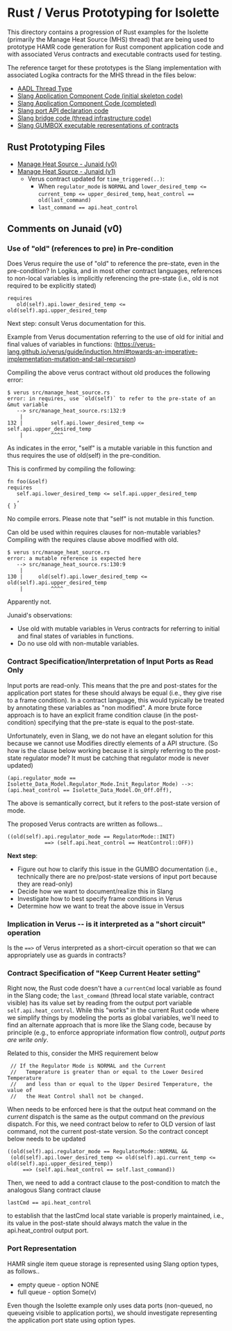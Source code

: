 # Rust / Verus Prototyping for Isolette 

This directory contains a progression of Rust examples for the Isolette (primarily the Manage Heat Source (MHS) thread) that are being used to prototype HAMR code generation for Rust component application code and with associated Verus contracts and executable contracts used for testing.

The reference target for these prototypes is the Slang implementation with associated Logika contracts for the MHS thread in the files below:
- [AADL Thread Type](https://github.com/loonwerks/INSPECTA-models/blob/f74552f2b47ee9ff47cc0258888f1c7a9b4bea2f/isolette/aadl/aadl/packages/Regulate.aadl#L493-L576)
- [Slang Application Component Code (initial skeleton code)](https://github.com/loonwerks/INSPECTA-models/blob/main/isolette/hamr/slang-initial/src/main/component/isolette/Regulate/Manage_Heat_Source_i_thermostat_rt_mhs_mhs.scala)
- [Slang Application Component Code (completed)](https://github.com/loonwerks/INSPECTA-models/blob/main/isolette/hamr/slang/src/main/component/isolette/Regulate/Manage_Heat_Source_i_thermostat_rt_mhs_mhs.scala)
- [Slang port API declaration code](https://github.com/loonwerks/INSPECTA-models/blob/main/isolette/hamr/slang/src/main/bridge/isolette/Regulate/Manage_Heat_Source_i_Api.scala)
- [Slang bridge code (thread infrastructure code)](https://github.com/loonwerks/INSPECTA-models/blob/main/isolette/hamr/slang/src/main/bridge/isolette/Regulate/Manage_Heat_Source_i_thermostat_rt_mhs_mhs_Bridge.scala)
- [Slang GUMBOX executable representations of contracts](https://github.com/loonwerks/INSPECTA-models/blob/main/isolette/hamr/slang/src/main/bridge/isolette/Regulate/Manage_Heat_Source_i_thermostat_rt_mhs_mhs_GumboX.scala)


## Rust Prototyping Files
- [Manage Heat Source - Junaid (v0)](https://github.com/loonwerks/INSPECTA-models/blob/df78cfb4690c5d84159fe3aa2355d2a14abb520f/isolette/rust-prototyping/MHS-junaid.rs)
- [Manage Heat Source - Junaid (v1)](MHS-junaid.rs)
   - Verus contract updated for `time_triggered(..)`:
      - When `regulator_mode` is `NORMAL` and `lower_desired_temp <= current_temp <= upper_desired_temp`, `heat_control == old(last_command)`
      - `last_command == api.heat_control`

## Comments on Junaid (v0)

### Use of "old" (references to pre) in Pre-condition

Does Verus require the use of "old" to reference the pre-state, even in the pre-condition?  In Logika, and in most other contract languages, references to non-local variables is implicitly referencing the pre-state (i.e., old is not required to be explicitly stated)
```
requires
   old(self).api.lower_desired_temp <= old(self).api.upper_desired_temp
```
Next step: consult Verus documentation for this.

Example from Verus documentation referring to the use of old for initial and final values of variables in functions: (https://verus-lang.github.io/verus/guide/induction.html#towards-an-imperative-implementation-mutation-and-tail-recursion)

Compiling the above verus contract without old produces the following error:
```
$ verus src/manage_heat_source.rs 
error: in requires, use `old(self)` to refer to the pre-state of an &mut variable
   --> src/manage_heat_source.rs:132:9
    |
132 |         self.api.lower_desired_temp <= self.api.upper_desired_temp
    |         ^^^^
```
As indicates in the error, "self" is a mutable variable in this function and thus requires the use of old(self) in the pre-condition.

This is confirmed by compiling the following:
```
fn foo(&self)
requires
   self.api.lower_desired_temp <= self.api.upper_desired_temp
   ,    
{ }
```
No compile errors. Please note that "self" is not mutable in this function.

Can old be used within requires clauses for non-mutable variables? Compiling with the requires clause above modified with old.
```
$ verus src/manage_heat_source.rs 
error: a mutable reference is expected here
   --> src/manage_heat_source.rs:130:9
    |
130 |     old(self).api.lower_desired_temp <= old(self).api.upper_desired_temp
    |         ^^^^
```
Apparently not.

Junaid's observations:
- Use old with mutable variables in Verus contracts for referring to initial and final states of variables in functions.
- Do no use old with non-mutable variables.

### Contract Specification/Interpretation of Input Ports as Read Only 

Input ports are read-only.  This means that the pre and post-states for the application port states for these should always be equal (i.e., they give rise to a frame condition).  In a contract language, this would typically be treated by annotating these variables as "non modified".   A more brute force approach is to have an explicit frame condition clause (in the post-condition) specifying that the pre-state is equal to the post-state.   

Unfortunately, even in Slang, we do not have an elegant solution for this because we cannot use Modifies directly elements of a API structure.  (So how is the clause below working because it is simply referring to the post-state regulator mode? It must be catching that regulator mode is never updated)

```
(api.regulator_mode == Isolette_Data_Model.Regulator_Mode.Init_Regulator_Mode) -->: (api.heat_control == Isolette_Data_Model.On_Off.Off),
```
The above is semantically correct, but it refers to the post-state version of mode.

The proposed Verus contracts are written as follows...
```
((old(self).api.regulator_mode == RegulatorMode::INIT)
            ==> (self.api.heat_control == HeatControl::OFF))
```

**Next step**: 
 - Figure out how to clarify this issue in the GUMBO documentation (i.e., technically there are no pre/post-state versions of input port because they are read-only)
 - Decide how we want to document/realize this in Slang
 - Investigate how to best specify frame conditions in Verus
 - Determine how we want to treat the above issue in Versus

### Implication in Verus -- is it interpreted as a "short circuit" operation

Is the `==>` of Verus interpreted as a short-circuit operation so that we can appropriately use as guards in contracts?

### Contract Specification of "Keep Current Heater setting"

Right now, the Rust code doesn't have a `currentCmd` local variable as found in the Slang code; the `last_command` (thread local state variable, contract visible) has its value set by reading from the output port variable `self.api.heat_control`.   While this "works" in the current Rust code where we simplify things by modeling the ports as global variables, we'll need to find an alternate approach that is more like the Slang code, because by principle (e.g., to enforce appropriate information flow control), *output ports are write only*.  

Related to this, consider the MHS requirement below
```
 // If the Regulator Mode is NORMAL and the Current
 //   Temperature is greater than or equal to the Lower Desired Temperature
 //   and less than or equal to the Upper Desired Temperature, the value of
 //   the Heat Control shall not be changed.
```
When needs to be enforced here is that the output heat command on the *current* dispatch is the same as the output command on the *previous* dispatch.   For this, we need contract below to refer to OLD version of last command, not the current post-state version.
So the contract concept below needs to be updated
```
((old(self).api.regulator_mode == RegulatorMode::NORMAL && 
 (old(self).api.lower_desired_temp <= old(self).api.current_temp <= old(self).api.upper_desired_temp))
     ==> (self.api.heat_control == self.last_command))
```     

Then, we need to add a contract clause to the post-condition to match the analogous Slang contract clause
```
lastCmd == api.heat_control
```
to establish that the lastCmd local state variable is properly maintained, i.e., its value in the post-state should always match the value in the api.heat_control output port.



### Port Representation

HAMR single item queue storage is represented using Slang option types, as follows..
- empty queue - option NONE
- full queue - option Some(v)

Even though the Isolette example only uses data ports (non-queued, no queueing visible to application ports), we should investigate representing the application port state using option types.

